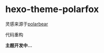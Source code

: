 # hexo-theme-polarfox

灵感来源于[polarbear](https://github.com/frostfan/hexo-theme-polarbear)

代码重构



**主题开发中...**

